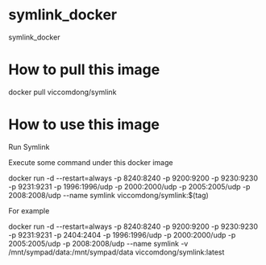 # symlink_docker
symlink_docker

# How to pull this image

docker pull viccomdong/symlink

# How to use this image

Run Symlink

Execute some command under this docker image

docker run -d --restart=always -p 8240:8240 -p 9200:9200 -p 9230:9230 -p 9231:9231 -p 1996:1996/udp -p 2000:2000/udp -p 2005:2005/udp -p 2008:2008/udp --name symlink  viccomdong/symlink:$(tag)

For example

docker run -d --restart=always -p 8240:8240 -p 9200:9200 -p 9230:9230 -p 9231:9231 -p 2404:2404 -p 1996:1996/udp -p 2000:2000/udp -p 2005:2005/udp -p 2008:2008/udp --name symlink -v /mnt/sympad/data:/mnt/sympad/data viccomdong/symlink:latest
